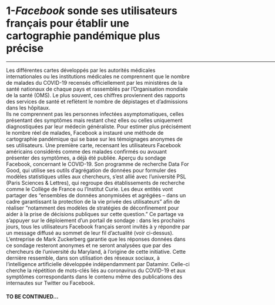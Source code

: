 <!DOCTYPE>
<html>
<head>
     <title>veille_technologie</title>
</head>
<body>

<h1>1-<i>Facebook</i> sonde ses utilisateurs français pour établir une cartographie pandémique plus précise </h1>
<hr width="800px" align="center"/>
<p>
  Les différentes cartes développés par les autorités médicales internationales ou les institutions médicales ne comprennent que le nombre de malades du COVID-19 recensés officiellement par les ministères de la santé nationaux de chaque pays et rassemblés par l’Organisation mondiale de la santé (OMS). 
  Le plus souvent, ces chiffres proviennent des rapports des services de santé et reflètent le nombre de dépistages et d’admissions dans les hôpitaux.</br> 
  Ils ne comprennent pas les personnes infectées asymptomatiques, celles présentant des symptômes mais restant chez elles ou celles uniquement diagnostiquées par leur médecin généraliste.
  Pour estimer plus précisément le nombre réel de malades, Facebook a instauré une méthode de cartographie pandémique qui se base sur les témoignages anonymes de ses utilisateurs.
  Une première carte, recensant les utilisateurs Facebook américains considérés comme des malades confirmés ou avouant présenter des symptômes, a déjà été publiée.
  Aperçu du sondage Facebook, concernant le COVID-19.
  Son programme de recherche Data For Good, qui utilise ses outils d’agrégation de données pour formuler des modèles statistiques utiles aux chercheurs, s’est allié avec l’université PSL (Paris Sciences & Lettres), qui regroupe des établissements de recherche comme le Collège de France ou l’Institut Curie.
  Les deux entités vont partager des “ensembles de données anonymisées et agrégées – dans un cadre garantissant la protection de la vie privée des utilisateurs” afin de réaliser “notamment des modèles de stratégies de déconfinement pour aider à la prise de décisions publiques sur cette question.” Ce partage va s’appuyer sur le déploiement d’un portail de sondage : dans les prochains jours, tous les utilisateurs Facebook français seront invités à y répondre par un message diffusé au sommet de leur fil d’actualité (voir ci-dessus).
  L’entreprise de Mark Zuckerberg garantie que les réponses données dans ce sondage resteront anonymes et ne seront analysées que par des chercheurs de l’université du Maryland, à l’origine de cette initiative.
  Cette dernière ressemble, dans son utilisation des réseaux sociaux, à l’intelligence artificielle développée indépendamment par Dataminr.
  Celle-ci cherche la répétition de mots-clés liés au coronavirus du COVID-19 et aux symptômes correspondants dans le contenu même des publications des internautes sur Twitter ou Facebook.
</p>
<h4> TO BE CONTINUED...</h4>
</body>
</html>
